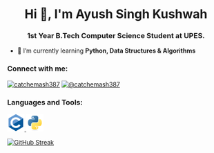 <h1 align="center">Hi 👋, I'm Ayush Singh Kushwah</h1>
<h3 align="center">1st Year B.Tech Computer Science Student at UPES.</h3>

- 🌱 I’m currently learning **Python, Data Structures & Algorithms**

<h3 align="left">Connect with me:</h3>
<p align="left">
<a href="https://www.hackerrank.com/catchemash387" target="blank"><img align="center" src="https://raw.githubusercontent.com/rahuldkjain/github-profile-readme-generator/master/src/images/icons/Social/hackerrank.svg" alt="catchemash387" height="30" width="40" /></a>
<a href="https://www.hackerearth.com/@catchemash387" target="blank"><img align="center" src="https://raw.githubusercontent.com/rahuldkjain/github-profile-readme-generator/master/src/images/icons/Social/hackerearth.svg" alt="@catchemash387" height="30" width="40" /></a>
</p>

<h3 align="left">Languages and Tools:</h3>
<p align="left"> <a href="https://www.cprogramming.com/" target="_blank" rel="noreferrer"> <img src="https://raw.githubusercontent.com/devicons/devicon/master/icons/c/c-original.svg" alt="c" width="40" height="40"/> </a> <a href="https://www.python.org" target="_blank" rel="noreferrer"> <img src="https://raw.githubusercontent.com/devicons/devicon/master/icons/python/python-original.svg" alt="python" width="40" height="40"/> </a> </p>


[![GitHub Streak](https://github-readme-streak-stats.herokuapp.com?user=ayroid&theme=midnight-purple&date_format=M%20j%5B%2C%20Y%5D)](https://git.io/streak-stats)
